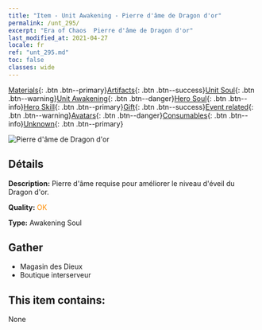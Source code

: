 ```yaml
---
title: "Item - Unit Awakening - Pierre d'âme de Dragon d'or"
permalink: /unt_295/
excerpt: "Era of Chaos  Pierre d'âme de Dragon d'or"
last_modified_at: 2021-04-27
locale: fr
ref: "unt_295.md"
toc: false
classes: wide
---
```

 [Materials](/ItemsFR/){: .btn .btn--primary}[Artifacts](/ItemsFR/Artifacts/){: .btn .btn--success}[Unit Soul](/ItemsFR/UnitSoul/){: .btn .btn--warning}[Unit Awakening](/ItemsFR/UnitAwakening/){: .btn .btn--danger}[Hero Soul](/ItemsFR/HeroSoul/){: .btn .btn--info}[Hero Skill](/ItemsFR/HeroSkill/){: .btn .btn--primary}[Gift](/ItemsFR/Gift/){: .btn .btn--success}[Event related](/ItemsFR/Events/){: .btn .btn--warning}[Avatars](/ItemsFR/Avatars/){: .btn .btn--danger}[Consumables](/ItemsFR/Consumables/){: .btn .btn--info}[Unknown](/ItemsFR/Unknown/){: .btn .btn--primary}

 ![Pierre d'âme de Dragon d'or](/images/u/tia_lvlong.jpg)

## Détails
 **Description:** Pierre d'âme requise pour améliorer le niveau d'éveil du Dragon d'or.

 **Quality:** <span style="color: #FF8C00">OK</span>

 **Type:** Awakening Soul

## Gather

*    Magasin des Dieux 
*    Boutique interserveur 

## This item contains:

  None

